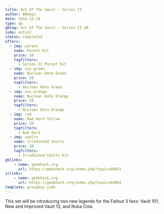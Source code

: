 ```yaml
---
title: Out Of The Vault - Series II
author: 00keys
date: 2014-12-19
type: gb
gbtag: Out Of The Vault - Series II GB
code: ootvs2
status: Completed
offers:
  - img: parent
    name: Parent Kit
    price: 20
    tagfilters:
      - Series II Parent Kit
  - img: nuc-green
    name: Nuclear Data Green
    price: 20
    tagfilters:
      - Nuclear Data Green
  - img: nuc-orange
    name: Nuclear Data Orange
    price: 20
    tagfilters:
      - Nuclear Data Orange
  - img: rad
    name: Rad Hard Yellow
    price: 20
    tagfilters:
      - Rad Hard
  - img: vaults
    name: Irradiated Vaults
    price: 20
    tagfilters:
      - Irradiated Vaults Kit
gblinks:
    - name: geekhack.org
      url: https://geekhack.org/index.php?topic=66851
iclinks:
    - name: geekhack.org
      url: https://geekhack.org/index.php?topic=64963
template: groupbuy.jade
---
```


This set will be introducing two new legends for the Fallout 3 fans: Vault 101, New and Improved Vault 13, and Nuka Cola.


<span class="more"> 
